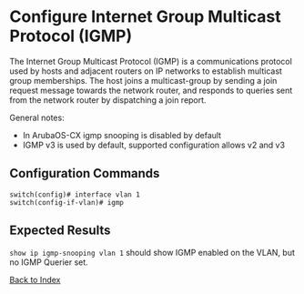 # Configure Internet Group Multicast Protocol (IGMP)

The Internet Group Multicast Protocol (IGMP) is a communications protocol used by hosts and adjacent routers on IP networks to establish multicast group memberships.
The host joins a multicast-group by sending a join request message towards the network router, and responds to queries sent from the network router by dispatching a join report.

General notes:

* In ArubaOS-CX igmp snooping is disabled by default
* IGMP v3 is used by default, supported configuration allows v2 and v3

## Configuration Commands

```text
switch(config)# interface vlan 1
switch(config-if-vlan)# igmp
```

## Expected Results

`show ip igmp-snooping vlan 1` should show IGMP enabled on the VLAN, but no IGMP Querier set.

[Back to Index](../index.md)
